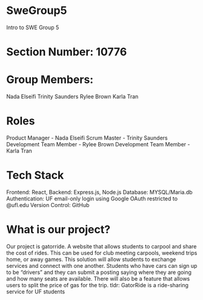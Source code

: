 # SweGroup5
Intro to SWE Group 5


# Section Number: 10776



# Group Members:
 Nada Elseifi
 Trinity Saunders
 Rylee Brown
 Karla Tran



# Roles
Product Manager - Nada Elseifi
Scrum Master - Trinity Saunders
Development Team Member - Rylee Brown
Development Team Member - Karla Tran


# Tech Stack
Frontend: React, 
Backend: Express.js, Node.js
Database: MYSQL/Maria.db
Authentication: UF email-only login using Google OAuth restricted to @ufl.edu
Version Control: GitHub


# What is our project? 
Our project is gatorride. A website that allows students to carpool and share the cost of rides. This can be used for club meeting carpools, weekend trips home, or away games. This solution will allow students to exchange services and connect with one another. Students who have cars can sign up to be “drivers” and they can submit a posting saying where they are going and how many seats are available. There will also be a feature that allows users to split the price of gas for the trip. 
tldr: GatorRide is a ride-sharing service for UF students


